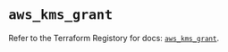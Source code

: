 # `aws_kms_grant`

Refer to the Terraform Registory for docs: [`aws_kms_grant`](https://registry.terraform.io/providers/hashicorp/aws/5.9.0/docs/resources/kms_grant).

